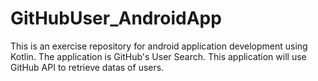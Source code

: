 # GitHubUser_AndroidApp
This is an exercise repository for android application development using Kotlin. The application is GitHub's User Search. This application will use GitHub API to retrieve datas of users.

